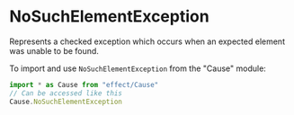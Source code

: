 # NoSuchElementException

Represents a checked exception which occurs when an expected element was
unable to be found.

To import and use `NoSuchElementException` from the "Cause" module:

```ts
import * as Cause from "effect/Cause"
// Can be accessed like this
Cause.NoSuchElementException
```
